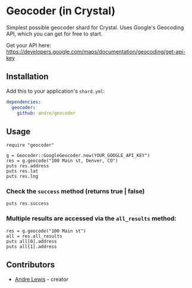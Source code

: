 # Geocoder (in Crystal)

Simplest possible geocoder shard for Crystal. Uses Google's Geocoding API, which you can get for free to start.

Get your API here: https://developers.google.com/maps/documentation/geocoding/get-api-key

## Installation

Add this to your application's `shard.yml`:

```yaml
dependencies:
  geocoder:
    github: andre/geocoder
```

## Usage

```crystal
require "geocoder"

g = Geocoder::GoogleGeocoder.new(YOUR_GOOGLE_API_KEY")
res = g.geocode("100 Main st, Denver, CO")
puts res.address
puts res.lat
puts res.lng

```

### Check the `success` method (returns true | false)
```crystal
puts res.success
```

### Multiple results are accessed via the `all_results` method:

```crystal
res = g.geocode("100 Main st")
all = res.all_results
puts all[0].address
puts all[1].address
```

## Contributors

- [Andre Lewis](https://github.com/andre)  - creator
